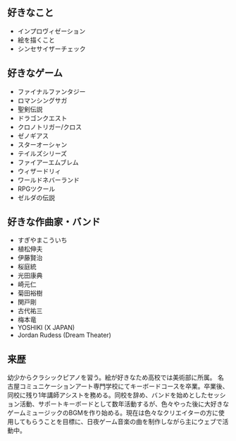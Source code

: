 ## 好きなこと
- インプロヴィゼーション
- 絵を描くこと
- シンセサイザーチェック

## 好きなゲーム
- ファイナルファンタジー
- ロマンシングサガ
- 聖剣伝説
- ドラゴンクエスト
- クロノトリガー/クロス
- ゼノギアス
- スターオーシャン
- テイルズシリーズ
- ファイアーエムブレム
- ウィザードリィ
- ワールドネバーランド
- RPGツクール
- ゼルダの伝説

## 好きな作曲家・バンド
- すぎやまこういち
- 植松伸夫
- 伊藤賢治
- 桜庭統
- 光田康典
- 崎元仁
- 菊田裕樹
- 関戸剛
- 古代祐三
- 梅本竜
- YOSHIKI (X JAPAN)
- Jordan Rudess (Dream Theater)
## 来歴
幼少からクラシックピアノを習う。絵が好きなため高校では美術部に所属。
名古屋コミュニケーションアート専門学校にてキーボードコースを卒業。卒業後、同校に残り1年講師アシストを務める。同校を辞め、バンドを始めとしたセッション活動、サポートキーボードとして数年活動するが、色々やった後に大好きなゲームミュージックのBGMを作り始める。現在は色々なクリエイターの方に使用してもらうことを目標に、日夜ゲーム音楽の曲を制作しながら主にウェブで活動中。

